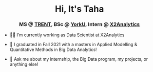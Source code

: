 <h1 align="center">Hi, It's Taha</h1>
<h3 align="center">MS @ <a href=https://www.trentu.ca target="blank">TRENT</a>, BSc @ <a href=https://www.yorku.ca target="blank">YorkU</a>, Intern @ <a href=https://www.x2analytics.com target="blank">X2Analytics</a></h3>
<p align="center">
</p>
<p>
  
- 👨‍💼 I'm currently working as Data Scientist at X2Analytics   
  
- 👷‍ I graduated in Fall 2021 with a masters in Applied Modelling & Quantitative Methods in Big Data Analytics! 

- 💬 Ask me about my internship, the Big Data program, my projects, or anything else!
  
</p>
